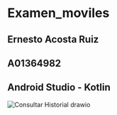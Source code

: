 # Examen_moviles

## Ernesto Acosta Ruiz
## A01364982
## Android Studio - Kotlin
![Consultar Historial drawio](https://github.com/user-attachments/assets/48ba5d0f-b68d-4ac7-9ef5-d241603e8d32)
